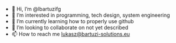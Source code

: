 - 👋 Hi, I’m @lbartuzifg
- 👀 I’m interested in programming, tech design, system engineering
- 🌱 I’m currently learning how to properly use github
- 💞️ I’m looking to collaborate on not yet described
- 📫 How to reach me lukasz@bartuzi-solutions.eu

<!---
lbartuzifg/lbartuzifg is a ✨ special ✨ repository because its `README.md` (this file) appears on your GitHub profile.
You can click the Preview link to take a look at your changes.
--->
